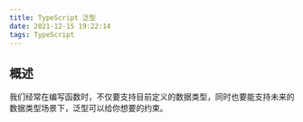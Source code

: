 ```yaml
---
title: TypeScript 泛型
date: 2021-12-15 19:22:14
tags: TypeScript
---
```


## 概述

我们经常在编写函数时，不仅要支持目前定义的数据类型，同时也要能支持未来的数据类型场景下，泛型可以给你想要的约束。

<!--more-->

